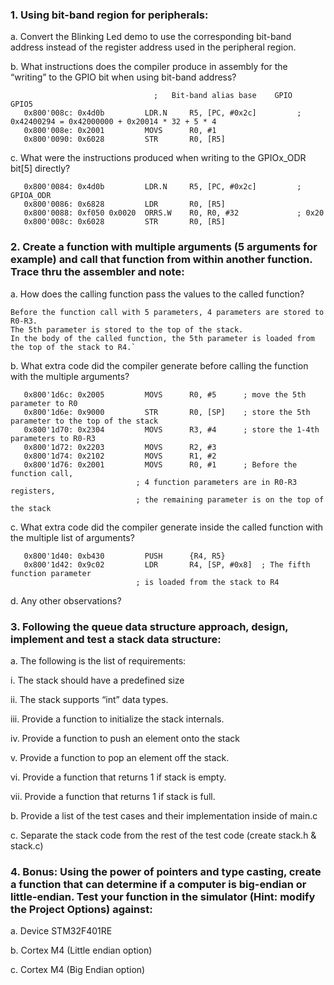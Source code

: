 ### 1. Using bit-band region for peripherals: ###

a. Convert the Blinking Led demo to use the corresponding bit-band address instead of the register address used in the peripheral region.

b. What instructions does the compiler produce in assembly for the “writing” to the GPIO bit when using bit-band address?
   
```assembly
								; 	Bit-band alias base	   GPIO		   GPIO5
   0x800'008c: 0x4d0b         LDR.N     R5, [PC, #0x2c]         ; 0x42400294 = 0x42000000 + 0x20014 * 32 + 5 * 4
   0x800'008e: 0x2001         MOVS      R0, #1
   0x800'0090: 0x6028         STR       R0, [R5]
```

c. What were the instructions produced when writing to the GPIOx_ODR bit[5] directly?
   
```assembly		
   0x800'0084: 0x4d0b         LDR.N     R5, [PC, #0x2c]         ; GPIOA_ODR
   0x800'0086: 0x6828         LDR       R0, [R5]
   0x800'0088: 0xf050 0x0020  ORRS.W    R0, R0, #32             ; 0x20
   0x800'008c: 0x6028         STR       R0, [R5]
```

### 2. Create a function with multiple arguments (5 arguments for example) and call that function from within another function. Trace thru the assembler and note: ###

a. How does the calling function pass the values to the called function?

	Before the function call with 5 parameters, 4 parameters are stored to R0-R3. 
	The 5th parameter is stored to the top of the stack. 
	In the body of the called function, the 5th parameter is loaded from the top of the stack to R4.`

b. What extra code did the compiler generate before calling the function with the multiple arguments?

```assembly
   0x800'1d6c: 0x2005         MOVS      R0, #5		; move the 5th parameter to R0
   0x800'1d6e: 0x9000         STR       R0, [SP]	; store the 5th parameter to the top of the stack
   0x800'1d70: 0x2304         MOVS      R3, #4		; store the 1-4th parameters to R0-R3
   0x800'1d72: 0x2203         MOVS      R2, #3
   0x800'1d74: 0x2102         MOVS      R1, #2
   0x800'1d76: 0x2001         MOVS      R0, #1		; Before the function call, 
							; 4 function parameters are in R0-R3 registers, 
							; the remaining parameter is on the top of the stack
```
	
c. What extra code did the compiler generate inside the called function with the multiple list of arguments?

```assembly
   0x800'1d40: 0xb430         PUSH      {R4, R5}
   0x800'1d42: 0x9c02         LDR       R4, [SP, #0x8]	; The fifth function parameter 
							; is loaded from the stack to R4	
```
   
d. Any other observations?

### 3. Following the queue data structure approach, design, implement and test a stack data structure: ###

a. The following is the list of requirements:
   
   i. The stack should have a predefined size
		
   ii. The stack supports “int” data types.
		
   iii. Provide a function to initialize the stack internals.

   iv. Provide a function to push an element onto the stack
	
   v. Provide a function to pop an element off the stack.
		
   vi. Provide a function that returns 1 if stack is empty.
		
   vii. Provide a function that returns 1 if stack is full.

b. Provide a list of the test cases and their implementation inside of main.c

c. Separate the stack code from the rest of the test code (create stack.h & stack.c)

### 4. Bonus: Using the power of pointers and type casting, create a function that can determine if a computer is big-endian or little-endian. Test your function in the simulator (Hint: modify the Project Options) against: ###

a. Device STM32F401RE

b. Cortex M4 (Little endian option)
   
c. Cortex M4 (Big Endian option)